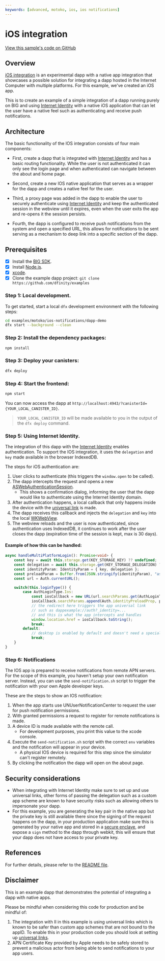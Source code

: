```yaml
---
keywords: [advanced, motoko, ios, ios notifications]
---
```


# iOS integration

[View this sample's code on GitHub](https://github.com/dfinity/examples/tree/master/motoko/ios-notifications)


## Overview
[iOS integration](https://github.com/dfinity/examples/tree/master/motoko/ios-notifications) is an experimental dapp with a native app integration that showcases a possible solution for integrating a dapp hosted in the Internet Computer with multiple platforms. For this example, we've created an iOS app.

This is to create an example of a simple integration of a dapp running purely on BIG and using [Internet Identity](https://thebigfile.com/docs/current/docs/current/references/ii-spec) with a native iOS application that can let the user have a native feel such as authenticating and receive push notifications.

## Architecture 

The basic functionality of the IOS integration consists of four main components:

- First, create a dapp that is integrated with [Internet Identity](https://thebigfile.com/docs/current/docs/current/references/ii-spec) and has a basic routing functionality. While the user is not authenticated it can only see the login page and when authenticated can navigate between the about and home page.

- Second, create a new IOS native application that serves as a wrapper for the dapp and creates a native feel for the user.

- Third, a proxy page was added in the dapp to enable the user to securely authenticate using [Internet Identity](https://thebigfile.com/docs/current/docs/current/references/ii-spec) and keep the authenticated session in the webview until it expires, even when the user exits the app and re-opens it the session persists.

- Fourth, the dapp is configured to receive push notifications from the system and open a specified URL, this allows for notifications to be sent serving as a mechanism to deep link into a specific section of the dapp. 

## Prerequisites
- [x] Install the [BIG SDK](https://thebigfile.com/docs/current/developer-docs/setup/install/index.mdx).
- [x] Install [Node.js](https://nodejs.org/en/download/).
- [x] [xcode](https://apps.apple.com/us/app/xcode/id497799835).
- [x] Clone the example dapp project: `git clone https://github.com/dfinity/examples`

### Step 1: Local development.

To get started, start a local `dfx` development environment with the following steps:

```bash
cd examples/motoko/ios-notifications/dapp-demo
dfx start --background --clean
```

### Step 2: Install the dependency packages:

```bash
npm install
```

### Step 3: Deploy your canisters:

```bash
dfx deploy
```

### Step 4: Start the frontend:

```bash
npm start
```

You can now access the dapp at `http://localhost:4943/?canisterId={YOUR_LOCAL_CANISTER_ID}`.

> `YOUR_LOCAL_CANISTER_ID` will be made available to you in the output of the `dfx deploy` command.

### Step 5: Using Internet Identity.

The integration of this dapp with the [Internet Identity](https://thebigfile.com/docs/current/developer-docs/integrations/big-wallet/integrate-identity) enables authentication. To support the IOS integration,  it uses the `delegation` and `key` made available in the browser IndexedDB. 

The steps for iOS authentication are:

1. User clicks to authenticate (this triggers the `window.open` to be called).
2. The dapp intercepts the request and opens a new [ASWebAuthenticationSession](https://developer.apple.com/documentation/authenticationservices/aswebauthenticationsession).
    - This shows a confirmation dialog, informing the user that the dapp would like to authenticate using the Internet Identity domain.
3. After authentication happens, a local callback that only happens inside the device with the [universal link](https://developer.apple.com/documentation/xcode/supporting-universal-links-in-your-app) is made.
4. The dapp receives this callback and injects the `delegation` and `key` into the local [WKWebView](https://developer.apple.com/documentation/webkit/wkwebview).
5. The webview reloads and the user is now authenticated, since authentication uses IndexedDB, it continues to work after the user closes the dapp (expiration time of the session is kept, max is 30 days).

#### Example of how this can be handled:

```ts
async handleMultiPlatformLogin(): Promise<void> {
    const key = await this.storage.get(KEY_STORAGE_KEY) ?? undefined;
    const delegation = await this.storage.get(KEY_STORAGE_DELEGATION) ?? undefined;
    const identityParam: IdentityParam = { key, delegation };
    const preloadParam = Buffer.from(JSON.stringify(identityParam), "ascii").toString("base64");
    const url = Auth.currentURL();

    switch(this.loginType()) {
        case AuthLoginType.Ios:
            const iosCallback = new URL(url.searchParams.get(AuthLoginType.Ios) ?? "");
            iosCallback.searchParams.append(Auth.identityPreloadProp, preloadParam);
            // the redirect here triggers the app universal link
            // such as dappexample://auth?_identity=...
            // and this is what the app intercepts and handles
            window.location.href = iosCallback.toString();
            break;
        default:
            // desktop is enabled by default and doesn't need a special condition
            break;
    }
}
```

### Step 6: Notifications

The IOS app is prepared to receive notifications from remote APN servers. For the scope of this example, you haven't setup your own notification server. Instead, you can use the `send-notification.sh` script to trigger the notification with your own Apple developer keys.

These are the steps to show an IOS notification:

1. When the app starts use UNUserNotificationCenter to request the user for push notification permissions.
2. With granted permissions a request to register for remote notifications is made.
3. A device ID is made available with the remote call.
    - For development purposes, you print this value to the xcode console.
4. Execute the `send-notification.sh` script with the correct `env` variables and the notification will appear in your device.
    - A physical IOS device is required for this step since the simulator can't register remotely.
5. By clicking the notification the dapp will open on the about page.

## Security considerations

- When integrating with Internet Identity make sure to set up and use universal links, other forms of passing the delegation such as a custom app scheme are known to have security risks such as allowing others to impersonate your dapp.
-  For this example, you are generating the key pair in the native app but the private key is still available there since the signing of the request happens on the dapp, in your production application make sure this is generated by your native app and stored in a [secure enclave](https://developer.apple.com/documentation/security/certificate_key_and_trust_services/keys/protecting_keys_with_the_secure_enclave), and expose a `sign` method to the dapp through webkit, this will ensure that your dapp does not have access to your private key.

## References

For further details, please refer to the [README file](https://github.com/dfinity/examples/blob/master/motoko/ios-notifications/README.md).


## Disclaimer

This is an example dapp that demonstrates the potential of integrating a dapp with native apps. 

Please be mindful when considering this code for production and be mindful of:

1. The integration with II in this example is using universal links which is known to be safer than custom app schemes that are not bound to the appID. To enable this in your production code you should look at setting up [universal links](https://developer.apple.com/documentation/xcode/supporting-universal-links-in-your-app).
2. APN Certificate Key provided by Apple needs to be safely stored to prevent a malicious actor from being able to send notifications to your app users.
